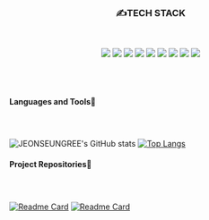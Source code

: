 <h3 align="center">✍TECH STACK</h3>
</br>
<p align="center">
<img src="https://img.shields.io/badge/JAVA-007396?style=for-the-badge&logo=java&logoColor=white">
<img src="https://img.shields.io/badge/Spring-6DB33F?style=for-the-badge&logo=Spring&logoColor=white">
<img src="https://img.shields.io/badge/mysql-4479A1?style=for-the-badge&logo=mysql&logoColor=white">
<img src="https://img.shields.io/badge/javascript-F7DF1E?style=for-the-badge&logo=javascript&logoColor=black">
<img src="https://img.shields.io/badge/vue.js-4FC08D?style=for-the-badge&logo=vue.js&logoColor=white">
<img src="https://img.shields.io/badge/html-E34F26?style=for-the-badge&logo=html5&logoColor=white">
<img src="https://img.shields.io/badge/css-1572B6?style=for-the-badge&logo=css3&logoColor=white">
<img src="https://img.shields.io/badge/github-181717?style=for-the-badge&logo=github&logoColor=white">
<img src="https://img.shields.io/badge/aws-232F3E?style=for-the-badge&logo=aws&logoColor=white">
</p>

</br>
</br>

<h4> Languages and Tools🏁</h4>
</br>

###
![JEONSEUNGREE's GitHub stats](https://github-readme-stats.vercel.app/api?username=JEONSEUNGREE&theme=default&show_icons=true&hide=stars,issues&line_height=30&card_width=400)
[![Top Langs](https://github-readme-stats.vercel.app/api/top-langs/?username=JEONSEUNGREE&layout=compact&exclude_repo=JEONSEUNGREE.github.io,TECH&card_width=280)](https://github.com/JEONSEUNGREE/github-readme-stats)

<h4>Project Repositories🚀</h4>
</br>

###
[![Readme Card](https://github-readme-stats.vercel.app/api/pin/?username=JEONSEUNGREE&repo=project_1)](https://github.com/JEONSEUNGREE/project_1)
[![Readme Card](https://github-readme-stats.vercel.app/api/pin/?username=JEONSEUNGREE&repo=URUNNER)](https://github.com/JEONSEUNGREE/URUNNER)

<!--
**JEONSEUNGREE/JEONSEUNGREE** is a ✨ _special_ ✨ repository because its `README.md` (this file) appears on your GitHub profile.

Here are some ideas to get you started:

- 🔭 I’m currently working on ...
- 🌱 I’m currently learning ...
- 👯 I’m looking to collaborate on ...
- 🤔 I’m looking for help with ...
- 💬 Ask me about ...
- 📫 How to reach me: ...
- 😄 Pronouns: ...
- ⚡ Fun fact: ...
-->
